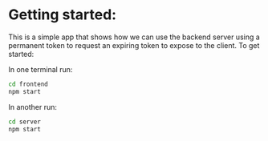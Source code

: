 # Getting started:

This is a simple app that shows how we can use the backend server using a permanent token to request
an expiring token to expose to the client. To get started:

In one terminal run:

```sh
cd frontend
npm start
```

In another run:

```sh
cd server
npm start
```

